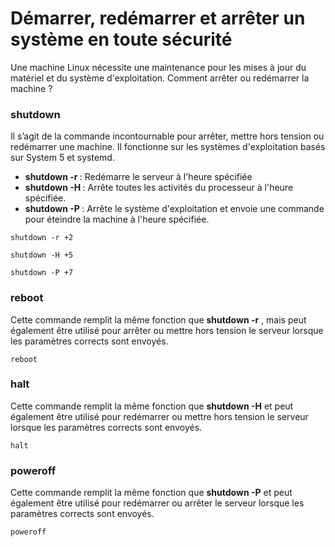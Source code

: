 # Démarrer, redémarrer et arrêter un système en toute sécurité

Une machine Linux nécessite une maintenance pour les mises à jour du matériel et du système d'exploitation. Comment arrêter ou redémarrer la machine ?

### shutdown

Il s’agit de la commande incontournable pour arrêter, mettre hors tension ou redémarrer une machine. Il fonctionne sur les systèmes d'exploitation basés sur System 5 et systemd.

- **shutdown -r <TIME>** : Redémarre le serveur à l'heure spécifiée
- **shutdown -H <TIME>** : Arrête toutes les activités du processeur à l'heure spécifiée.
- **shutdown -P <TIME>** : Arrête le système d'exploitation et envoie une commande pour éteindre la machine à l'heure spécifiée.

```
shutdown -r +2
```

```
shutdown -H +5
```

```
shutdown -P +7
```

### reboot

Cette commande remplit la même fonction que **shutdown -r** , mais peut également être utilisé pour arrêter ou mettre hors tension le serveur lorsque les paramètres corrects sont envoyés.

```
reboot
```

### halt

Cette commande remplit la même fonction que **shutdown -H** et peut également être utilisé pour redémarrer ou mettre hors tension le serveur lorsque les paramètres corrects sont envoyés.

```
halt
```

### poweroff

Cette commande remplit la même fonction que **shutdown -P** et peut également être utilisé pour redémarrer ou arrêter le serveur lorsque les paramètres corrects sont envoyés.

```
poweroff
```